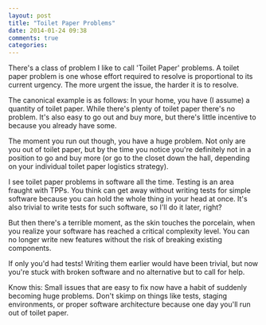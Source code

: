 ```yaml
---
layout: post
title: "Toilet Paper Problems"
date: 2014-01-24 09:38
comments: true
categories:
---
```


There's a class of problem I like to call 'Toilet Paper' problems. A toilet paper problem is one whose effort required to resolve is proportional to its current urgency. The more urgent the issue, the harder it is to resolve.

The canonical example is as follows: In your home, you have (I assume) a quantity of toilet paper. While there's plenty of toilet paper there's no problem. It's also easy to go out and buy more, but there's little incentive to because you already have some.

The moment you run out though, you have a huge problem. Not only are you out of toilet paper, but by the time you notice you're definitely not in a position to go and buy more (or go to the closet down the hall, depending on your individual toilet paper logistics strategy).

I see toilet paper problems in software all the time. Testing is an area fraught with TPPs. You think can get away without writing tests for simple software because you can hold the whole thing in your head at once. It's also trivial to write tests for such software, so I'll do it later, right?

But then there's a terrible moment, as the skin touches the porcelain, when you realize your software has reached a critical complexity level. You can no longer write new features without the risk of breaking existing components.

If only you'd had tests! Writing them earlier would have been trivial, but now you're stuck with broken software and no alternative but to call for help.

Know this: Small issues that are easy to fix now have a habit of suddenly becoming huge problems. Don't skimp on things like tests, staging environments, or proper software architecture because one day you'll run out of toilet paper.
